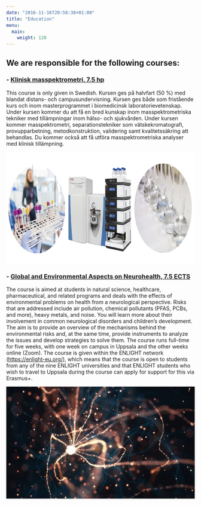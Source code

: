 ```yaml
---
date: "2016-11-16T20:58:38+01:00"
title: "Education"
menu:
  main:
    weight: 120
---
```



## We are responsible for the following courses:

### -  [Klinisk masspektrometri, 7.5 hp](https://www.uu.se/utbildning/kurs?query=3KK022)<br>
  This course is only given in Swedish.
  Kursen ges på halvfart (50 %) med blandat distans- och campusundervisning. Kursen ges både som fristående kurs och inom masterprogrammet i biomedicinsk laboratorievetenskap. Under kursen kommer du att få en bred kunskap inom masspektrometriska tekniker med tillämpningar inom hälso- och sjukvården. Under kursen kommer masspektrometri, separationstekniker som vätskekromatografi, provupparbetning, metodkonstruktion, validering samt kvalitetssäkring att behandlas. Du kommer också att få utföra masspektrometriska analyser med klinisk tillämpning.

<img  style="display:block; margin-left: auto; margin-right: auto; height: 300px;" src="/img/education_images/kliniskmasspektrometri.jpg">


### - [Global and Environmental Aspects on Neurohealth, 7.5 ECTS](https://www.uu.se/en/study/course?query=3NR018)<br>
  The course is aimed at students in natural science, healthcare, pharmaceutical, and related programs and deals with the effects of environmental problems on health from a neurological perspective. Risks that are addressed include air pollution, chemical pollutants (PFAS, PCBs, and more), heavy metals, and noise.
  You will learn more about their involvement in common neurological disorders and children’s development. The aim is to provide an overview of the mechanisms behind the environmental risks and, at the same time, provide instruments to analyze the issues and develop strategies to solve them.
  The course runs full-time for five weeks, with one week on campus in Uppsala and the other weeks online (Zoom). The course is given within the ENLIGHT network (https://enlight-eu.org/), which means that the course is open to students from any of the nine ENLIGHT universities and that ENLIGHT students who wish to travel to Uppsala during the course can apply for support for this via Erasmus+.

<img  style="display:block; margin-left: auto; margin-right: auto; height: 300px;" src="/img/education_images/Globalandenvironmental.jpg">
